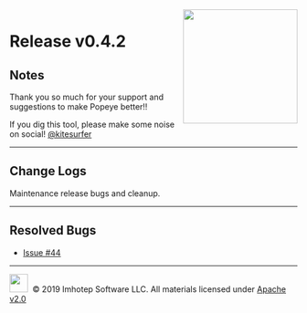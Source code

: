 <img src="https://raw.githubusercontent.com/derailed/popeye/master/assets/popeye.png" align="right" width="200" height="auto"/>

# Release v0.4.2

## Notes

Thank you so much for your support and suggestions to make Popeye better!!

If you dig this tool, please make some noise on social! [@kitesurfer](https://twitter.com/kitesurfer)

---

## Change Logs

Maintenance release bugs and cleanup.

---

## Resolved Bugs

* [Issue #44](https://github.com/derailed/popeye/issues/44)

---

<img src="https://raw.githubusercontent.com/derailed/popeye/master/assets/imhotep_logo.png" width="32" height="auto"/>&nbsp; © 2019 Imhotep Software LLC. All materials licensed under [Apache v2.0](http://www.apache.org/licenses/LICENSE-2.0)
